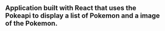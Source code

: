 ## Application built with React that uses the Pokeapi to display a list of Pokemon and a image of the Pokemon. 
